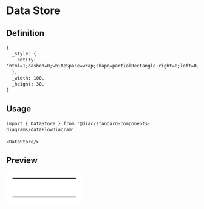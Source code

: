 # Data Store

## Definition

```
{
  _style: { 
    entity: 'html=1;dashed=0;whiteSpace=wrap;shape=partialRectangle;right=0;left=0;',
  },
  _width: 100,
  _height: 30,
}
```

## Usage

```
import { DataStore } from '@diac/standard-components-diagrams/dataFlowDiagram'

<DataStore/>
```

## Preview

<img src="./data-store.png" width="200"/>
